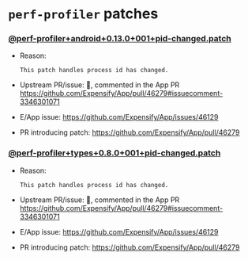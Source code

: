 # `perf-profiler` patches

### [@perf-profiler+android+0.13.0+001+pid-changed.patch](@perf-profiler+android+0.13.0+001+pid-changed.patch)

- Reason:
  
    ```
    This patch handles process id has changed.
    ```
  
- Upstream PR/issue: 🛑, commented in the App PR https://github.com/Expensify/App/pull/46279#issuecomment-3346301071
- E/App issue: https://github.com/Expensify/App/issues/46129
- PR introducing patch: https://github.com/Expensify/App/pull/46279

### [@perf-profiler+types+0.8.0+001+pid-changed.patch](@perf-profiler+types+0.8.0+001+pid-changed.patch)

- Reason:
  
    ```
    This patch handles process id has changed.
    ```
  
- Upstream PR/issue: 🛑, commented in the App PR https://github.com/Expensify/App/pull/46279#issuecomment-3346301071
- E/App issue: https://github.com/Expensify/App/issues/46129
- PR introducing patch: https://github.com/Expensify/App/pull/46279
